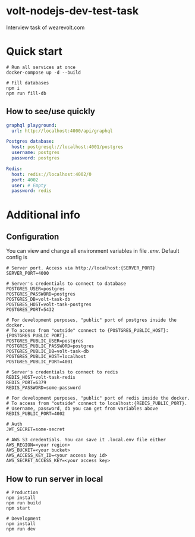 # volt-nodejs-dev-test-task

Interview task of wearevolt.com

# Quick start

```shell
# Run all services at once
docker-compose up -d --build
```

```shell
# Fill databases
npm i
npm run fill-db
```

## How to see/use quickly
```yaml
graphql playground:
  url: http://localhost:4000/api/graphql

Postgres database:
  host: postgresql://localhost:4001/postgres
  username: postgres
  password: postgres

Redis:
  host: redis://localhost:4002/0
  port: 4002
  user: # Empty
  password: redis
```

# Additional info

## Configuration

You can view and change all environment variables in file *.env*. Default config is
```shell
# Server port. Access via http://localhost:{SERVER_PORT}
SERVER_PORT=4000

# Server's credentials to connect to database
POSTGRES_USER=postgres
POSTGRES_PASSWORD=postgres
POSTGRES_DB=volt-task-db
POSTGRES_HOST=volt-task-postgres
POSTGRES_PORT=5432

# For development purposes, "public" port of postgres inside the docker.
# To access from "outside" connect to {POSTGRES_PUBLIC_HOST}:{POSTGRES_PUBLIC_PORT}.
POSTGRES_PUBLIC_USER=postgres
POSTGRES_PUBLIC_PASSWORD=postgres
POSTGRES_PUBLIC_DB=volt-task-db
POSTGRES_PUBLIC_HOST=localhost
POSTGRES_PUBLIC_PORT=4001

# Server's credentials to connect to redis
REDIS_HOST=volt-task-redis
REDIS_PORT=6379
REDIS_PASSWORD=some-password

# For development purposes, "public" port of redis inside the docker.
# To access from "outside" connect to localhost:{REDIS_PUBLIC_PORT}.
# Username, password, db you can get from variables above
REDIS_PUBLIC_PORT=4002

# Auth
JWT_SECRET=some-secret

# AWS S3 credentials. You can save it .local.env file either
AWS_REGION=<your region>
AWS_BUCKET=<your bucket>
AWS_ACCESS_KEY_ID=<your access key id>
AWS_SECRET_ACCESS_KEY=<your access key>
```

## How to run server in local
```shell
# Production
npm install
npm run build
npm start
```
```shell
# Development
npm install
npm run dev
```

